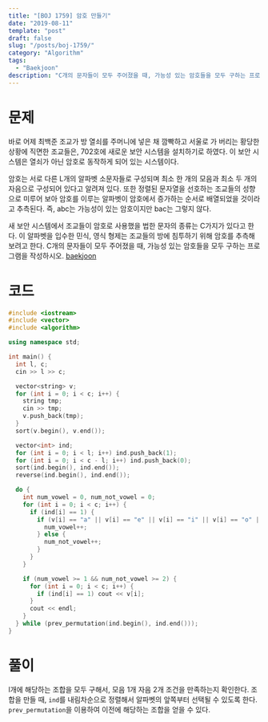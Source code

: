 ```yaml
---
title: "[BOJ 1759] 암호 만들기"
date: "2019-08-11"
template: "post"
draft: false
slug: "/posts/boj-1759/"
category: "Algorithm"
tags:
  - "Baekjoon"
description: "C개의 문자들이 모두 주어졌을 때, 가능성 있는 암호들을 모두 구하는 프로그램을 작성하시오."
---
```


# 문제

바로 어제 최백준 조교가 방 열쇠를 주머니에 넣은 채 깜빡하고 서울로 가 버리는 황당한 상황에 직면한 조교들은, 702호에 새로운 보안 시스템을 설치하기로 하였다. 이 보안 시스템은 열쇠가 아닌 암호로 동작하게 되어 있는 시스템이다.

암호는 서로 다른 L개의 알파벳 소문자들로 구성되며 최소 한 개의 모음과 최소 두 개의 자음으로 구성되어 있다고 알려져 있다. 또한 정렬된 문자열을 선호하는 조교들의 성향으로 미루어 보아 암호를 이루는 알파벳이 암호에서 증가하는 순서로 배열되었을 것이라고 추측된다. 즉, abc는 가능성이 있는 암호이지만 bac는 그렇지 않다.

새 보안 시스템에서 조교들이 암호로 사용했을 법한 문자의 종류는 C가지가 있다고 한다. 이 알파벳을 입수한 민식, 영식 형제는 조교들의 방에 침투하기 위해 암호를 추측해 보려고 한다. C개의 문자들이 모두 주어졌을 때, 가능성 있는 암호들을 모두 구하는 프로그램을 작성하시오. [baekjoon](https://www.acmicpc.net/problem/1759)

# 코드

```c++
#include <iostream>
#include <vector>
#include <algorithm>

using namespace std;

int main() {
  int l, c;
  cin >> l >> c;

  vector<string> v;
  for (int i = 0; i < c; i++) {
    string tmp;
    cin >> tmp;
    v.push_back(tmp);
  }
  sort(v.begin(), v.end());

  vector<int> ind;
  for (int i = 0; i < l; i++) ind.push_back(1);
  for (int i = 0; i < c - l; i++) ind.push_back(0);
  sort(ind.begin(), ind.end());
  reverse(ind.begin(), ind.end());

  do {
    int num_vowel = 0, num_not_vowel = 0;
    for (int i = 0; i < c; i++) {
      if (ind[i] == 1) {
        if (v[i] == "a" || v[i] == "e" || v[i] == "i" || v[i] == "o" || v[i] == "u") {
          num_vowel++;
        } else {
          num_not_vowel++;
        }
      }
    }

    if (num_vowel >= 1 && num_not_vowel >= 2) {
      for (int i = 0; i < c; i++) {
        if (ind[i] == 1) cout << v[i];
      }
      cout << endl;
    }
  } while (prev_permutation(ind.begin(), ind.end()));
}
```

# 풀이

l개에 해당하는 조합을 모두 구해서, 모음 1개 자음 2개 조건을 만족하는지 확인한다. 조합을 만들 때, `ind`를 내림차순으로 정렬해서 알파벳의 앞쪽부터 선택될 수 있도록 한다. `prev_permutation`을 이용하여 이전에 해당하는 조합을 얻을 수 있다.
